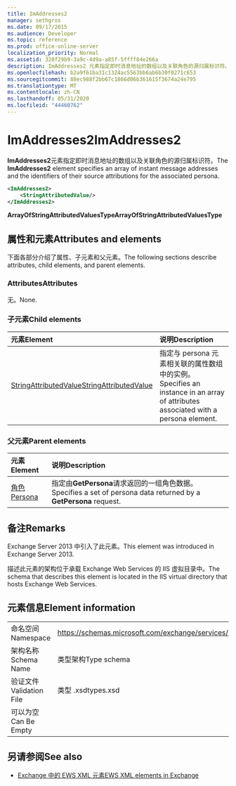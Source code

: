 ```yaml
---
title: ImAddresses2
manager: sethgros
ms.date: 09/17/2015
ms.audience: Developer
ms.topic: reference
ms.prod: office-online-server
localization_priority: Normal
ms.assetid: 328f29b9-3a9c-4d9a-a85f-5ffff84e266a
description: ImAddresses2 元素指定即时消息地址的数组以及关联角色的源归属标识符。
ms.openlocfilehash: b2a9f61ba31c1324ac5563bb6ab6b30f0271c653
ms.sourcegitcommit: 88ec988f2bb67c1866d06b361615f3674a24e795
ms.translationtype: MT
ms.contentlocale: zh-CN
ms.lasthandoff: 05/31/2020
ms.locfileid: "44460762"
---
```

# <a name="imaddresses2"></a><span data-ttu-id="1dfd6-103">ImAddresses2</span><span class="sxs-lookup"><span data-stu-id="1dfd6-103">ImAddresses2</span></span>

<span data-ttu-id="1dfd6-104">**ImAddresses2**元素指定即时消息地址的数组以及关联角色的源归属标识符。</span><span class="sxs-lookup"><span data-stu-id="1dfd6-104">The **ImAddresses2** element specifies an array of instant message addresses and the identifiers of their source attributions for the associated persona.</span></span> 
  
```XML
<ImAddresses2>
    <StringAttributedValue/>
</ImAddresses2>
```

 <span data-ttu-id="1dfd6-105">**ArrayOfStringAttributedValuesType**</span><span class="sxs-lookup"><span data-stu-id="1dfd6-105">**ArrayOfStringAttributedValuesType**</span></span>
## <a name="attributes-and-elements"></a><span data-ttu-id="1dfd6-106">属性和元素</span><span class="sxs-lookup"><span data-stu-id="1dfd6-106">Attributes and elements</span></span>

<span data-ttu-id="1dfd6-107">下面各部分介绍了属性、子元素和父元素。</span><span class="sxs-lookup"><span data-stu-id="1dfd6-107">The following sections describe attributes, child elements, and parent elements.</span></span>
  
### <a name="attributes"></a><span data-ttu-id="1dfd6-108">Attributes</span><span class="sxs-lookup"><span data-stu-id="1dfd6-108">Attributes</span></span>

<span data-ttu-id="1dfd6-109">无。</span><span class="sxs-lookup"><span data-stu-id="1dfd6-109">None.</span></span>
  
### <a name="child-elements"></a><span data-ttu-id="1dfd6-110">子元素</span><span class="sxs-lookup"><span data-stu-id="1dfd6-110">Child elements</span></span>

|<span data-ttu-id="1dfd6-111">**元素**</span><span class="sxs-lookup"><span data-stu-id="1dfd6-111">**Element**</span></span>|<span data-ttu-id="1dfd6-112">**说明**</span><span class="sxs-lookup"><span data-stu-id="1dfd6-112">**Description**</span></span>|
|:-----|:-----|
|[<span data-ttu-id="1dfd6-113">StringAttributedValue</span><span class="sxs-lookup"><span data-stu-id="1dfd6-113">StringAttributedValue</span></span>](stringattributedvalue.md) <br/> |<span data-ttu-id="1dfd6-114">指定与 persona 元素相关联的属性数组中的实例。</span><span class="sxs-lookup"><span data-stu-id="1dfd6-114">Specifies an instance in an array of attributes associated with a persona element.</span></span>  <br/> |
   
### <a name="parent-elements"></a><span data-ttu-id="1dfd6-115">父元素</span><span class="sxs-lookup"><span data-stu-id="1dfd6-115">Parent elements</span></span>

|<span data-ttu-id="1dfd6-116">**元素**</span><span class="sxs-lookup"><span data-stu-id="1dfd6-116">**Element**</span></span>|<span data-ttu-id="1dfd6-117">**说明**</span><span class="sxs-lookup"><span data-stu-id="1dfd6-117">**Description**</span></span>|
|:-----|:-----|
|[<span data-ttu-id="1dfd6-118">角色</span><span class="sxs-lookup"><span data-stu-id="1dfd6-118">Persona</span></span>](persona.md) <br/> |<span data-ttu-id="1dfd6-119">指定由**GetPersona**请求返回的一组角色数据。</span><span class="sxs-lookup"><span data-stu-id="1dfd6-119">Specifies a set of persona data returned by a **GetPersona** request.</span></span>  <br/> |
   
## <a name="remarks"></a><span data-ttu-id="1dfd6-120">备注</span><span class="sxs-lookup"><span data-stu-id="1dfd6-120">Remarks</span></span>

<span data-ttu-id="1dfd6-121">Exchange Server 2013 中引入了此元素。</span><span class="sxs-lookup"><span data-stu-id="1dfd6-121">This element was introduced in Exchange Server 2013.</span></span>
  
<span data-ttu-id="1dfd6-122">描述此元素的架构位于承载 Exchange Web Services 的 IIS 虚拟目录中。</span><span class="sxs-lookup"><span data-stu-id="1dfd6-122">The schema that describes this element is located in the IIS virtual directory that hosts Exchange Web Services.</span></span>
  
## <a name="element-information"></a><span data-ttu-id="1dfd6-123">元素信息</span><span class="sxs-lookup"><span data-stu-id="1dfd6-123">Element information</span></span>

|||
|:-----|:-----|
|<span data-ttu-id="1dfd6-124">命名空间</span><span class="sxs-lookup"><span data-stu-id="1dfd6-124">Namespace</span></span>  <br/> |https://schemas.microsoft.com/exchange/services/2006/types  <br/> |
|<span data-ttu-id="1dfd6-125">架构名称</span><span class="sxs-lookup"><span data-stu-id="1dfd6-125">Schema Name</span></span>  <br/> |<span data-ttu-id="1dfd6-126">类型架构</span><span class="sxs-lookup"><span data-stu-id="1dfd6-126">Type schema</span></span>  <br/> |
|<span data-ttu-id="1dfd6-127">验证文件</span><span class="sxs-lookup"><span data-stu-id="1dfd6-127">Validation File</span></span>  <br/> |<span data-ttu-id="1dfd6-128">类型 .xsd</span><span class="sxs-lookup"><span data-stu-id="1dfd6-128">types.xsd</span></span>  <br/> |
|<span data-ttu-id="1dfd6-129">可以为空</span><span class="sxs-lookup"><span data-stu-id="1dfd6-129">Can Be Empty</span></span>  <br/> ||
   
## <a name="see-also"></a><span data-ttu-id="1dfd6-130">另请参阅</span><span class="sxs-lookup"><span data-stu-id="1dfd6-130">See also</span></span>



- [<span data-ttu-id="1dfd6-131">Exchange 中的 EWS XML 元素</span><span class="sxs-lookup"><span data-stu-id="1dfd6-131">EWS XML elements in Exchange</span></span>](ews-xml-elements-in-exchange.md)

